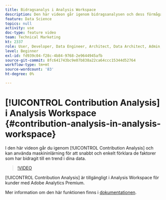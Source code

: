 ```yaml
---
title: Bidragsanalys i Analysis Workspace
description: Den här videon går igenom bidragsanalysen och dess förmåga att använda maskininlärning för att snabbt och enkelt förklara de faktorer som har bidragit till en trend i dina data.
feature: Data Science
topics: null
activity: use
doc-type: feature video
team: Technical Marketing
kt: 2337
role: User, Developer, Data Engineer, Architect, Data Architect, Admin, Leader
level: Beginner
exl-id: fd939c04-f28c-4b84-9768-2e9644945afb
source-git-commit: 8fc641743bc9e07b838a22ca64ccc15344d52764
workflow-type: tm+mt
source-wordcount: '83'
ht-degree: 0%

---
```


# [!UICONTROL Contribution Analysis] i Analysis Workspace {#contribution-analysis-in-analysis-workspace}

I den här videon går du igenom [!UICONTROL Contribution Analysis] och kan använda maskininlärning för att snabbt och enkelt förklara de faktorer som har bidragit till en trend i dina data.

>[!VIDEO](https://video.tv.adobe.com/v/25443/?quality=12&learn=on)

[!UICONTROL Contribution Analysis] är tillgängligt i Analysis Workspace för kunder med Adobe Analytics Premium.

Mer information om den här funktionen finns i [dokumentationen](https://experienceleague.adobe.com/docs/analytics/analyze/analysis-workspace/virtual-analyst/anomaly-detection/anomaly-detection.html?lang=sv-SE).
